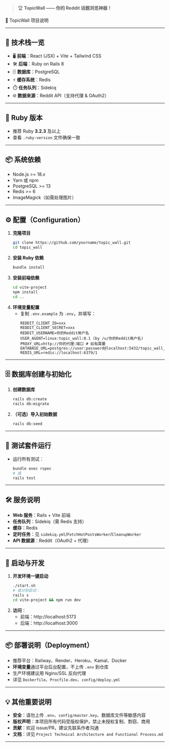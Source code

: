 > 🏆 **TopicWall —— 你的 Reddit 话题浏览神器！** 
 
🚀 TopicWall 项目说明

---

## 🧱 技术栈一览

- 🖥️ **前端**：React (JSX) + Vite + Tailwind CSS
- 🛠️ **后端**：Ruby on Rails 8
- 🗄️ **数据库**：PostgreSQL
- ⚡ **缓存系统**：Redis
- ⏱️ **任务队列**：Sidekiq
- 🌐 **数据来源**：Reddit API（支持代理 & OAuth2）

---

## 💎 Ruby 版本

- 推荐 Ruby **3.2.3** 及以上
- 查看 `.ruby-version` 文件确保一致

---

## 📦 系统依赖

- Node.js >= 18.x
- Yarn 或 npm
- PostgreSQL >= 13
- Redis >= 6
- ImageMagick（如需处理图片）

---

## ⚙️ 配置（Configuration）

1. **克隆项目**
   ```bash
   git clone https://github.com/yourname/topic_wall.git
   cd topic_wall
   ```
2. **安装 Ruby 依赖**
   ```bash
   bundle install
   ```
3. **安装前端依赖**
   ```bash
   cd vite-project
   npm install
   cd ..
   ```
4. **环境变量配置**
   - 复制 `.env.example` 为 `.env`，并填写：
     ```env
     REDDIT_CLIENT_ID=xxx
     REDDIT_CLIENT_SECRET=xxx
     REDDIT_USERNAME=你的Reddit用户名
     USER_AGENT=linux:topic_wall:0.1 (by /u/你的Reddit用户名)
     PROXY_URL=http://你的代理:端口 # 如有需要
     DATABASE_URL=postgres://user:password@localhost:5432/topic_wall_development
     REDIS_URL=redis://localhost:6379/1
     ```

---

## 🗄️ 数据库创建与初始化

1. **创建数据库**
   ```bash
   rails db:create
   rails db:migrate
   ```
2. **（可选）导入初始数据**
   ```bash
   rails db:seed
   ```

---

## 🧪 测试套件运行

- 运行所有测试：
  ```bash
  bundle exec rspec
  # 或
  rails test
  ```

---

## 🛠️ 服务说明

- **Web 服务**：Rails + Vite 前端
- **任务队列**：Sidekiq（需 Redis 支持）
- **缓存**：Redis
- **定时任务**：见 `sidekiq.yml`/`FetchHotPostsWorker`/`CleanupWorker`
- **API 数据源**：Reddit（OAuth2 + 代理）

---

## 🚀 启动与开发

1. **开发环境一键启动**
   ```bash
   ./start.sh
   # 或分别启动：
   rails s
   cd vite-project && npm run dev
   ```
2. **访问**：
   - 前端：http://localhost:5173
   - 后端：http://localhost:3000

---

## 📦 部署说明（Deployment）

- 推荐平台：Railway、Render、Heroku、Kamal、Docker
- **环境变量**通过平台后台配置，不上传 `.env` 到仓库
- 生产环境建议用 Nginx/SSL 反向代理
- 详见 `Dockerfile`、`Procfile.dev`、`config/deploy.yml`

---

## 💡 其他重要说明

- **安全**：请勿上传 `.env`、`config/master.key`、数据库文件等敏感内容
- **版权声明**：本项目所有代码受版权保护，禁止未授权复制、剽窃、商用
- **贡献**：欢迎 issue/PR，建议先联系作者沟通
- **文档**：详见 `Project Technical Architecture and Functional Process.md`

---

